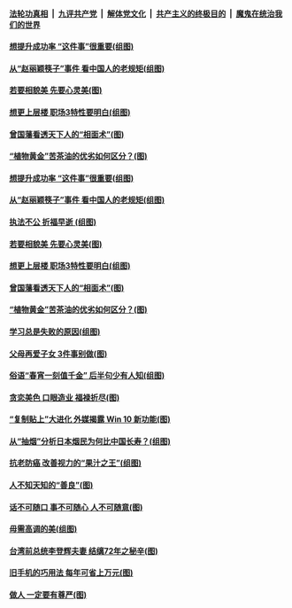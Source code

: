 

####  [法轮功真相](../../../../basic/blob/master/README.md?t=08132031) &nbsp;|&nbsp; [九评共产党](../../../../9ping.md/blob/master/README.md?t=08132031) &nbsp;|&nbsp; [解体党文化](../../../../jtdwh.md/blob/master/README.md?t=08132031)  &nbsp;|&nbsp; [共产主义的终极目的](../../../../gczydzjmd.md/blob/master/README.md?t=08132031) &nbsp;|&nbsp; [魔鬼在统治我们的世界](../../../../mgztzwmdsj.md/blob/master/README.md?t=08132031) 

#### [想提升成功率 “这件事”很重要(组图)](../pages/p8/942788.md?t=08132031) 

#### [从“赵丽颖筷子”事件 看中国人的老规矩(组图)](../pages/p8/942541.md?t=08132031) 

#### [若要相貌美 先要心灵美(图)](../pages/p8/941905.md?t=08132031) 

#### [想更上层楼 职场3特性要明白(组图)](../pages/p8/942676.md?t=08132031) 

#### [曾国藩看透天下人的“相面术”(图)](../pages/p8/941903.md?t=08132031) 

#### [“植物黄金”苦茶油的优劣如何区分？(图)](../pages/p8/942393.md?t=08132031) 

#### [想提升成功率 “这件事”很重要(组图)](../pages/p8/942788.md?t=08132031) 

#### [从“赵丽颖筷子”事件 看中国人的老规矩(组图)](../pages/p8/942541.md?t=08132031) 

#### [执法不公 折福早逝 (组图)](../pages/p8/941909.md?t=08132031) 

#### [若要相貌美 先要心灵美(图)](../pages/p8/941905.md?t=08132031) 

#### [想更上层楼 职场3特性要明白(组图)](../pages/p8/942676.md?t=08132031) 

#### [曾国藩看透天下人的“相面术”(图)](../pages/p8/941903.md?t=08132031) 

#### [“植物黄金”苦茶油的优劣如何区分？(图)](../pages/p8/942393.md?t=08132031) 

#### [学习总是失败的原因(组图)](../pages/p8/942589.md?t=08132031) 

#### [父母再爱子女 3件事别做(图)](../pages/p8/942493.md?t=08132031) 

#### [俗语“春宵一刻值千金” 后半句少有人知(组图)](../pages/p8/942272.md?t=08132031) 

#### [贪恋美色 口眼造业 福禄折尽(图)](../pages/p8/941175.md?t=08132031) 

#### [“复制贴上”大进化 外媒揭露 Win 10 新功能(图)](../pages/p8/942490.md?t=08132031) 

#### [从“抽烟”分析日本烟民为何比中国长寿？(组图)](../pages/p8/942436.md?t=08132031) 

#### [抗老防癌 改善视力的“果汁之王”(组图)](../pages/p8/942264.md?t=08132031) 

#### [人不知天知的“善良”(图)](../pages/p8/942105.md?t=08132031) 

#### [话不可随口 事不可随心 人不可随意(图)](../pages/p8/941887.md?t=08132031) 

#### [毋需高调的美(组图)](../pages/p8/942282.md?t=08132031) 

#### [台湾前总统李登辉夫妻 结缡72年之秘辛(图)](../pages/p8/941993.md?t=08132031) 

#### [旧手机的巧用法 每年可省上万元(图)](../pages/p8/942110.md?t=08132031) 

#### [做人 一定要有尊严(图)](../pages/p8/942097.md?t=08132031) 

